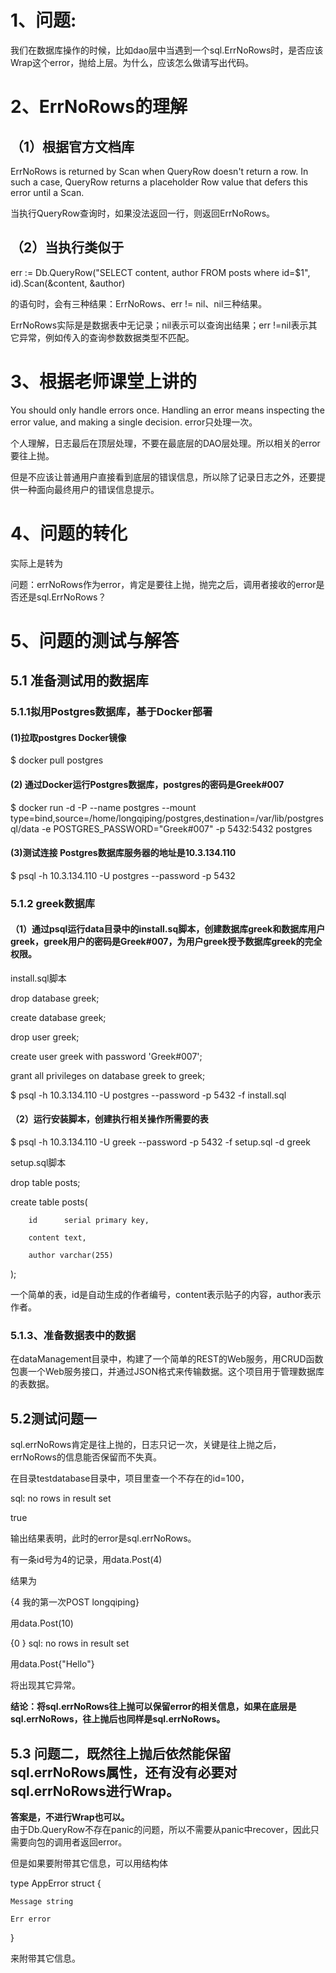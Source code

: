 1、问题:
=====
我们在数据库操作的时候，比如dao层中当遇到一个sql.ErrNoRows时，是否应该Wrap这个error，抛给上层。为什么，应该怎么做请写出代码。

2、ErrNoRows的理解
=====
## （1）根据官方文档库

ErrNoRows is returned by Scan when QueryRow doesn't return a row. In such a case, QueryRow returns a placeholder Row value that defers this error until a Scan.

当执行QueryRow查询时，如果没法返回一行，则返回ErrNoRows。
## （2）当执行类似于
err := Db.QueryRow("SELECT content, author FROM posts where id=$1", id).Scan(&content, &author)    

的语句时，会有三种结果：ErrNoRows、err != nil、nil三种结果。    

ErrNoRows实际是是数据表中无记录；nil表示可以查询出结果；err !=nil表示其它异常，例如传入的查询参数数据类型不匹配。

3、根据老师课堂上讲的
=====
You should only handle errors once. Handling an error means inspecting the error value, and making a single decision.
error只处理一次。

个人理解，日志最后在顶层处理，不要在最底层的DAO层处理。所以相关的error要往上抛。    

但是不应该让普通用户直接看到底层的错误信息，所以除了记录日志之外，还要提供一种面向最终用户的错误信息提示。

4、问题的转化
=====
实际上是转为    

问题：errNoRows作为error，肯定是要往上抛，抛完之后，调用者接收的error是否还是sql.ErrNoRows？

5、问题的测试与解答
=====
##  5.1 准备测试用的数据库
###   5.1.1拟用Postgres数据库，基于Docker部署 
####   (1)拉取postgres Docker镜像
$ docker pull postgres
####   (2) 通过Docker运行Postgres数据库，postgres的密码是Greek#007
$ docker run -d -P --name postgres --mount type=bind,source=/home/longqiping/postgres,destination=/var/lib/postgresql/data -e POSTGRES_PASSWORD="Greek#007" -p 5432:5432 postgres
####   (3)测试连接 Postgres数据库服务器的地址是10.3.134.110
$ psql -h 10.3.134.110 -U postgres --password -p 5432    


###   5.1.2 greek数据库
####   （1）通过psql运行data目录中的install.sq脚本，创建数据库greek和数据库用户greek，greek用户的密码是Greek#007，为用户greek授予数据库greek的完全权限。

install.sql脚本    

drop database greek;    

create database greek;    

drop user greek;    

create user greek with password 'Greek#007';     

grant all privileges on database greek to greek;     



$ psql -h 10.3.134.110 -U postgres --password -p 5432 -f install.sql




####    （2）运行安装脚本，创建执行相关操作所需要的表
$ psql -h 10.3.134.110 -U greek --password -p 5432 -f setup.sql -d greek


setup.sql脚本    

drop table posts;    

create table posts(    

        id      serial primary key,    

        content text,    

        author varchar(255)    

);    

一个简单的表，id是自动生成的作者编号，content表示贴子的内容，author表示作者。

###     5.1.3、准备数据表中的数据
在dataManagement目录中，构建了一个简单的REST的Web服务，用CRUD函数包裹一个Web服务接口，并通过JSON格式来传输数据。这个项目用于管理数据库的表数据。


##     5.2测试问题一
sql.errNoRows肯定是往上抛的，日志只记一次，关键是往上抛之后，errNoRows的信息能否保留而不失真。    

在目录testdatabase目录中，项目里查一个不存在的id=100，    

sql: no rows in result set   

true    

输出结果表明，此时的error是sql.errNoRows。    



有一条id号为4的记录，用data.Post(4)   

结果为    

{4 我的第一次POST longqiping} <nil>    

用data.Post(10)    

{0   } sql: no rows in result set    

用data.Post{"Hello"}    

将出现其它异常。

**结论：将sql.errNoRows往上抛可以保留error的相关信息，如果在底层是sql.errNoRows，往上抛后也同样是sql.errNoRows。**

##    5.3 问题二，既然往上抛后依然能保留sql.errNoRows属性，还有没有必要对sql.errNoRows进行Wrap。
**答案是，不进行Wrap也可以。**     
由于Db.QueryRow不存在panic的问题，所以不需要从panic中recover，因此只需要向包的调用者返回error。   

但是如果要附带其它信息，可以用结构体    

type AppError struct {    

	Message string    

	Err error 

}    

来附带其它信息。



